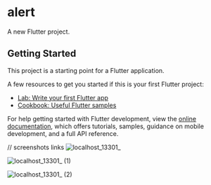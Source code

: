 # alert

A new Flutter project.

## Getting Started

This project is a starting point for a Flutter application.

A few resources to get you started if this is your first Flutter project:

- [Lab: Write your first Flutter app](https://docs.flutter.dev/get-started/codelab)
- [Cookbook: Useful Flutter samples](https://docs.flutter.dev/cookbook)

For help getting started with Flutter development, view the
[online documentation](https://docs.flutter.dev/), which offers tutorials,
samples, guidance on mobile development, and a full API reference.


// screenshots links
![localhost_13301_](https://github.com/gokulakrishnan001/To-Do_List/assets/99865855/00851fbc-fc9d-45a7-aefb-21c1d7ad3fa7)

![localhost_13301_ (1)](https://github.com/gokulakrishnan001/To-Do_List/assets/99865855/23fd3b5c-0a55-4ea9-9cc8-4b65dd8314fa)

![localhost_13301_ (2)](https://github.com/gokulakrishnan001/To-Do_List/assets/99865855/234ba697-5c29-4a43-ba0f-78c79f7bfe12)








